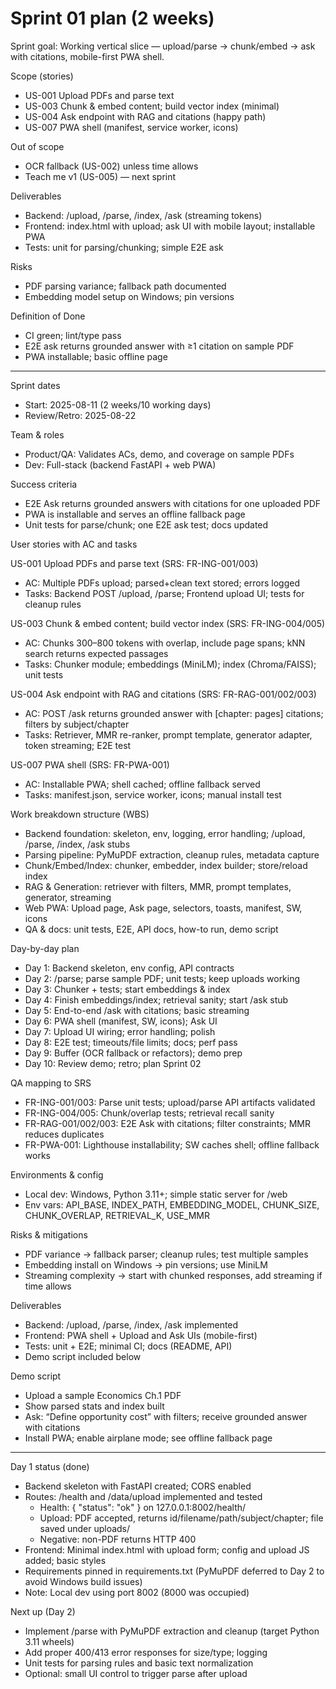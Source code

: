 # Sprint 01 plan (2 weeks)

Sprint goal: Working vertical slice — upload/parse → chunk/embed → ask with citations, mobile-first PWA shell.

Scope (stories)
- US-001 Upload PDFs and parse text
- US-003 Chunk & embed content; build vector index (minimal)
- US-004 Ask endpoint with RAG and citations (happy path)
- US-007 PWA shell (manifest, service worker, icons)

Out of scope
- OCR fallback (US-002) unless time allows
- Teach me v1 (US-005) — next sprint

Deliverables
- Backend: /upload, /parse, /index, /ask (streaming tokens)
- Frontend: index.html with upload; ask UI with mobile layout; installable PWA
- Tests: unit for parsing/chunking; simple E2E ask

Risks
- PDF parsing variance; fallback path documented
- Embedding model setup on Windows; pin versions

Definition of Done
- CI green; lint/type pass
- E2E ask returns grounded answer with ≥1 citation on sample PDF
- PWA installable; basic offline page

---

Sprint dates
- Start: 2025-08-11 (2 weeks/10 working days)
- Review/Retro: 2025-08-22

Team & roles
- Product/QA: Validates ACs, demo, and coverage on sample PDFs
- Dev: Full-stack (backend FastAPI + web PWA)

Success criteria
- E2E Ask returns grounded answers with citations for one uploaded PDF
- PWA is installable and serves an offline fallback page
- Unit tests for parse/chunk; one E2E ask test; docs updated

User stories with AC and tasks

US-001 Upload PDFs and parse text (SRS: FR-ING-001/003)
- AC: Multiple PDFs upload; parsed+clean text stored; errors logged
- Tasks: Backend POST /upload, /parse; Frontend upload UI; tests for cleanup rules

US-003 Chunk & embed content; build vector index (SRS: FR-ING-004/005)
- AC: Chunks 300–800 tokens with overlap, include page spans; kNN search returns expected passages
- Tasks: Chunker module; embeddings (MiniLM); index (Chroma/FAISS); unit tests

US-004 Ask endpoint with RAG and citations (SRS: FR-RAG-001/002/003)
- AC: POST /ask returns grounded answer with [chapter: pages] citations; filters by subject/chapter
- Tasks: Retriever, MMR re-ranker, prompt template, generator adapter, token streaming; E2E test

US-007 PWA shell (SRS: FR-PWA-001)
- AC: Installable PWA; shell cached; offline fallback served
- Tasks: manifest.json, service worker, icons; manual install test

Work breakdown structure (WBS)
- Backend foundation: skeleton, env, logging, error handling; /upload, /parse, /index, /ask stubs
- Parsing pipeline: PyMuPDF extraction, cleanup rules, metadata capture
- Chunk/Embed/Index: chunker, embedder, index builder; store/reload index
- RAG & Generation: retriever with filters, MMR, prompt templates, generator, streaming
- Web PWA: Upload page, Ask page, selectors, toasts, manifest, SW, icons
- QA & docs: unit tests, E2E, API docs, how-to run, demo script

Day-by-day plan
- Day 1: Backend skeleton, env config, API contracts
- Day 2: /parse; parse sample PDF; unit tests; keep uploads working
- Day 3: Chunker + tests; start embeddings & index
- Day 4: Finish embeddings/index; retrieval sanity; start /ask stub
- Day 5: End-to-end /ask with citations; basic streaming
- Day 6: PWA shell (manifest, SW, icons); Ask UI
- Day 7: Upload UI wiring; error handling; polish
- Day 8: E2E test; timeouts/file limits; docs; perf pass
- Day 9: Buffer (OCR fallback or refactors); demo prep
- Day 10: Review demo; retro; plan Sprint 02

QA mapping to SRS
- FR-ING-001/003: Parse unit tests; upload/parse API artifacts validated
- FR-ING-004/005: Chunk/overlap tests; retrieval recall sanity
- FR-RAG-001/002/003: E2E Ask with citations; filter constraints; MMR reduces duplicates
- FR-PWA-001: Lighthouse installability; SW caches shell; offline fallback works

Environments & config
- Local dev: Windows, Python 3.11+; simple static server for /web
- Env vars: API_BASE, INDEX_PATH, EMBEDDING_MODEL, CHUNK_SIZE, CHUNK_OVERLAP, RETRIEVAL_K, USE_MMR

Risks & mitigations
- PDF variance → fallback parser; cleanup rules; test multiple samples
- Embedding install on Windows → pin versions; use MiniLM
- Streaming complexity → start with chunked responses, add streaming if time allows

Deliverables
- Backend: /upload, /parse, /index, /ask implemented
- Frontend: PWA shell + Upload and Ask UIs (mobile-first)
- Tests: unit + E2E; minimal CI; docs (README, API)
- Demo script included below

Demo script
- Upload a sample Economics Ch.1 PDF
- Show parsed stats and index built
- Ask: “Define opportunity cost” with filters; receive grounded answer with citations
- Install PWA; enable airplane mode; see offline fallback page

---

Day 1 status (done)
- Backend skeleton with FastAPI created; CORS enabled
- Routes: /health and /data/upload implemented and tested
	- Health: { "status": "ok" } on 127.0.0.1:8002/health/
	- Upload: PDF accepted, returns id/filename/path/subject/chapter; file saved under uploads/
	- Negative: non-PDF returns HTTP 400
- Frontend: Minimal index.html with upload form; config and upload JS added; basic styles
- Requirements pinned in requirements.txt (PyMuPDF deferred to Day 2 to avoid Windows build issues)
- Note: Local dev using port 8002 (8000 was occupied)

Next up (Day 2)
- Implement /parse with PyMuPDF extraction and cleanup (target Python 3.11 wheels)
- Add proper 400/413 error responses for size/type; logging
- Unit tests for parsing rules and basic text normalization
- Optional: small UI control to trigger parse after upload
